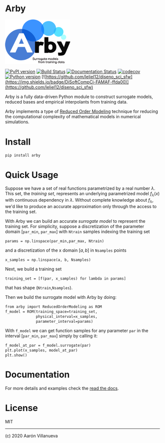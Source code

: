 # Arby

<img src="res/logo.png" alt="logo" width="42%">

[![PyPI version](https://badge.fury.io/py/arby.svg)](https://badge.fury.io/py/arby)
[![Build Status](https://travis-ci.com/aaronuv/arby.svg?branch=master)](https://travis-ci.com/aaronuv/arby)
[![Documentation Status](https://readthedocs.org/projects/arby/badge/?version=latest)](https://arby.readthedocs.io/en/latest/?badge=latest)
[![codecov](https://codecov.io/gl/aaronuv/arby/branch/'master'/graph/badge.svg?token=lbQD1dc32z)](https://codecov.io/gl/aaronuv/arby)
[![Python version](https://img.shields.io/badge/python-3.6%20%7C%203.7%20%7C%203.8-blue)](https://img.shields.io/badge/python-3.6%20%7C%203.7%20%7C%203.8-blue)
[![https://github.com/leliel12/diseno_sci_sfw](https://img.shields.io/badge/DiSoftCompCi-FAMAF-ffda00)](https://github.com/leliel12/diseno_sci_sfw)

Arby is a fully data-driven Python module to construct surrogate models, reduced bases and empirical interpolants from training data.

Arby implements a type of [Reduced Order Modeling](https://en.wikipedia.org/wiki/Model_order_reduction) technique for reducing the computational complexity of mathematical models in numerical simulations.

# Install

    pip install arby

# Quick Usage

Suppose we have a set of real functions parametrized by a real number $`\lambda`$. This set,
the *training set*, represents an underlying parametrized model $`f_\lambda(x)`$
with continuous dependency in $`\lambda`$. Without complete knowledge about $`f_\lambda`$,
we'd like to produce an accurate approximation only through the access to the training set.

With Arby we can build an accurate *surrogate model* to represent the training set. For simplicity,
suppose a discretization of the parameter domain [`par_min`, `par_max`] with `Ntrain` samples
indexing the training set
```
params = np.linspace(par_min,par_max, Ntrain)
```
and a discretization of the x domain $`[a,b]`$ in `Nsamples` points
```
x_samples = np.linspace(a, b, Nsamples)
```
Next, we build a training set
```
training_set = [f(par, x_samples) for lambda in params]
```
that has shape (`Ntrain`,`Nsamples`).

Then we build the surrogate model with Arby by doing:

    from arby import ReducedOrderModeling as ROM
    f_model = ROM(training_space=training_set,
                  physical_interval=x_samples,
                  parameter_interval=params)
    
With `f_model` we can get function samples for any parameter `par` in the
interval [`par_min`, `par_max`] simply by calling it:

    f_model_at_par = f_model.surrogate(par)
    plt.plot(x_samples, model_at_par)
    plt.show()

# Documentation

For more details and examples check the [read the docs](https://arby.readthedocs.io/en/latest/).

# License

MIT

***

(c) 2020 Aarón Villanueva
